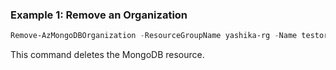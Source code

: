 ### Example 1: Remove an Organization
```powershell
Remove-AzMongoDBOrganization -ResourceGroupName yashika-rg -Name testorg7
```

This command deletes the MongoDB resource.
